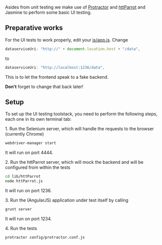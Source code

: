 Asides from unit testing we make use of [Protractor](https://angular.github.io/protractor/#/) and [httParrot](https://github.com/danielmarreirosdeoliveira/httParrot) and Jasmine to perform some basic UI testing.

## Preparative works

For the UI tests to work properly, edit your [js/app.js](js/app.js). Change 

```javascript
dataserviceUri: "http://" + document.location.host + "/data",
```

to 

```javascript
dataserviceUri: "http://localhost:1236/data",
```

This is to let the frontend speak to a fake backend.

**Don't** forget to change that back later!

## Setup

To set up the UI testing toolstack, you need to perform the following steps, each one in its own terminal tab:

1\. Run the Selenium server, which will handle the requests to the browser (currently Chrome) 

```bash
webdriver-manager start
```

It will run on port 4444.

2\. Run the httParrot server, which will mock the backend and will be configured from within the tests

```bash
cd lib/httParrot
node httParrot.js
```

It will run on port 1236.

3\. Run the (AngularJS) application under test itself by calling

```bash
grunt server
````

It will run on port 1234.

4\. Run the tests

```bash
protractor config/protractor.conf.js
```


